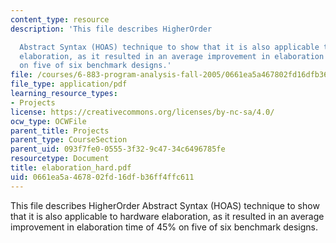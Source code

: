 ```yaml
---
content_type: resource
description: 'This file describes HigherOrder

  Abstract Syntax (HOAS) technique to show that it is also applicable to hardware
  elaboration, as it resulted in an average improvement in elaboration time of 45%
  on five of six benchmark designs.'
file: /courses/6-883-program-analysis-fall-2005/0661ea5a467802fd16dfb36ff4ffc611_elaboration_hard.pdf
file_type: application/pdf
learning_resource_types:
- Projects
license: https://creativecommons.org/licenses/by-nc-sa/4.0/
ocw_type: OCWFile
parent_title: Projects
parent_type: CourseSection
parent_uid: 093f7fe0-0555-3f32-9c47-34c6496785fe
resourcetype: Document
title: elaboration_hard.pdf
uid: 0661ea5a-4678-02fd-16df-b36ff4ffc611
---
```

This file describes HigherOrder
Abstract Syntax (HOAS) technique to show that it is also applicable to hardware elaboration, as it resulted in an average improvement in elaboration time of 45% on five of six benchmark designs.
